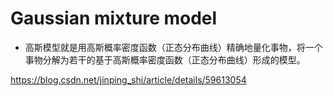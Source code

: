 # Gaussian mixture model

- 高斯模型就是用高斯概率密度函数（正态分布曲线）精确地量化事物，将一个事物分解为若干的基于高斯概率密度函数（正态分布曲线）形成的模型。


https://blog.csdn.net/jinping_shi/article/details/59613054
